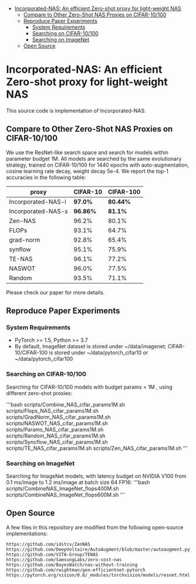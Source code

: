 
- [Incorporated-NAS: An efficient Zero-shot proxy for light-weight NAS](#zen-nas-a-zero-shot-nas-for-high-performance-deep-image-recognition)
  - [Compare to Other Zero-Shot NAS Proxies on CIFAR-10/100](#compare-to-other-zero-shot-nas-proxies-on-cifar-10100)
  - [Reproduce Paper Experiments](#reproduce-paper-experiments)
    - [System Requirements](#system-requirements)
    - [Searching on CIFAR-10/100](#searching-on-cifar-10100)
    - [Searching on ImageNet](#searching-on-imagenet)
  - [Open Source](#open-source)


# Incorporated-NAS: An efficient Zero-shot proxy for light-weight NAS

This source code is implementation of Incorporated-NAS.


## Compare to Other Zero-Shot NAS Proxies on CIFAR-10/100

We use the ResNet-like search space and search for models within parameter budget 1M. All models are searched by the same evolutionary strategy, trained on CIFAR-10/100 for 1440 epochs with auto-augmentation, cosine learning rate decay, weight decay 5e-4. We report the top-1 accuracies in the following table:


| proxy              | CIFAR-10   | CIFAR-100  |
|--------------------|------------|------------|
| Incorporated-NAS-l | **97.0%**  | **80.44%** |
| Incorporated-NAS-s | **96.86%** | **81.1%**  |
| Zen-NAS            | 96.2%      | 80.1%      |
| FLOPs              | 93.1%      | 64.7%      |
| grad-norm          | 92.8%      | 65.4%      |
| synflow            | 95.1%      | 75.9%      |
| TE-NAS             | 96.1%      | 77.2%      |
| NASWOT             | 96.0%      | 77.5%      |
| Random             | 93.5%      | 71.1%      |

Please check our paper for more details.

## Reproduce Paper Experiments

### System Requirements

* PyTorch >= 1.5, Python >= 3.7
* By default, ImageNet dataset is stored under \~/data/imagenet; CIFAR-10/CIFAR-100 is stored under \~/data/pytorch\_cifar10 or \~/data/pytorch\_cifar100

### Searching on CIFAR-10/100
Searching for CIFAR-10/100 models with budget params < 1M , using different zero-shot proxies:

'''bash
scripts/Combine_NAS_cifar_params1M.sh
scripts/Flops_NAS_cifar_params1M.sh
scripts/GradNorm_NAS_cifar_params1M.sh
scripts/NASWOT_NAS_cifar_params1M.sh
scripts/Params_NAS_cifar_params1M.sh
scripts/Random_NAS_cifar_params1M.sh
scripts/Syncflow_NAS_cifar_params1M.sh
scripts/TE_NAS_cifar_params1M.sh
scripts/Zen_NAS_cifar_params1M.sh
'''

### Searching on ImageNet

Searching for ImageNet models, with latency budget on NVIDIA V100 from 0.1 ms/image to 1.2 ms/image at batch size 64 FP16:
'''bash
scripts/CombineNAS_ImageNet_flops400M.sh
scripts/CombineNAS_ImageNet_flops600M.sh
'''

## Open Source

A few files in this repository are modified from the following open-source implementations:

```text
https://github.com/idstcv/ZenNAS
https://github.com/DeepVoltaire/AutoAugment/blob/master/autoaugment.py
https://github.com/VITA-Group/TENAS
https://github.com/SamsungLabs/zero-cost-nas
https://github.com/BayesWatch/nas-without-training
https://github.com/rwightman/gen-efficientnet-pytorch
https://pytorch.org/vision/0.8/_modules/torchvision/models/resnet.html
```

